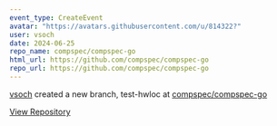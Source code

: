 ```yaml
---
event_type: CreateEvent
avatar: "https://avatars.githubusercontent.com/u/814322?"
user: vsoch
date: 2024-06-25
repo_name: compspec/compspec-go
html_url: https://github.com/compspec/compspec-go
repo_url: https://github.com/compspec/compspec-go
---
```


<a href='https://github.com/vsoch' target='_blank'>vsoch</a> created a new branch, test-hwloc at <a href='https://github.com/compspec/compspec-go' target='_blank'>compspec/compspec-go</a>

<a href='https://github.com/compspec/compspec-go' target='_blank'>View Repository</a>